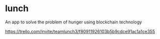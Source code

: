 # lunch
An app to solve the problem of hunger using blockchain technology

https://trello.com/invite/teamlunch3/f80911926103b5b9cdce91ac1a1ce355